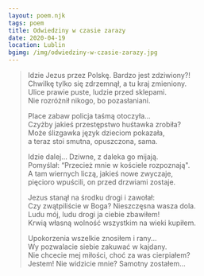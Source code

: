 ```yaml
---
layout: poem.njk
tags: poem
title: Odwiedziny w czasie zarazy
date: 2020-04-19
location: Lublin
bgimg: /img/odwiedziny-w-czasie-zarazy.jpg
---
```


> Idzie Jezus przez Polskę. Bardzo jest zdziwiony?!  
> Chwilkę tylko się zdrzemnął, a tu kraj zmieniony.  
> Ulice prawie puste, ludzie przed sklepami.  
> Nie rozróżnił nikogo, bo pozasłaniani.   
>   
> Place zabaw policja taśmą otoczyła...  
> Czyżby jakieś przestępstwo huśtawka zrobiła?  
> Może ślizgawka język dzieciom pokazała,  
> a teraz stoi smutna, opuszczona, sama.  
>   
> Idzie dalej… Dziwne, z daleka go mijają.  
> Pomyślał: “Przecież mnie w kościele rozpoznają".  
> A tam wiernych liczą, jakieś nowe zwyczaje,  
> pięcioro wpuścili, on przed drzwiami zostaje.  
>   
> Jezus stanął na środku drogi i zawołał:  
> Czy zwątpiliście w Boga? Nieszczęsna wasza dola.  
> Ludu mój, ludu drogi ja ciebie zbawiłem!          
> Krwią własną wolność wszystkim na wieki kupiłem.  
>   
> Upokorzenia wszelkie znosiłem i rany...  
> Wy pozwalacie siebie zakuwać w kajdany.  
> Nie chcecie mej miłości, choć za was cierpiałem?  
> Jestem! Nie widzicie mnie? Samotny zostałem...  
>                  

